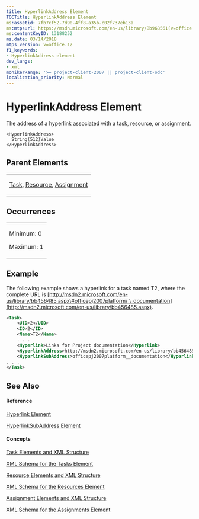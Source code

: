 ```yaml
---
title: HyperlinkAddress Element
TOCTitle: HyperlinkAddress Element
ms:assetid: 7fb7cf52-7d90-4ff8-a35b-c02f737eb13a
ms:mtpsurl: https://msdn.microsoft.com/en-us/library/Bb968561(v=office.12)
ms:contentKeyID: 13188252
ms.date: 03/14/2018
mtps_version: v=office.12
f1_keywords:
- HyperlinkAddress element
dev_langs:
- xml
monikerRange: '>= project-client-2007 || project-client-odc'
localization_priority: Normal
---
```


# HyperlinkAddress Element




The address of a hyperlink associated with a task, resource, or assignment.

    <HyperlinkAddress>
      String(512)Value
    </HyperlinkAddress>

## Parent Elements

<table>
<colgroup>
<col style="width: 100%" />
</colgroup>
<tbody>
<tr class="odd">
<td><p><a href="task-element.md">Task</a>, <a href="resource-element.md">Resource</a>, <a href="assignment-element.md">Assignment</a></p></td>
</tr>
</tbody>
</table>

## Occurrences

<table>
<colgroup>
<col style="width: 100%" />
</colgroup>
<tbody>
<tr class="odd">
<td><p>Minimum: 0</p>
<p>Maximum: 1</p></td>
</tr>
</tbody>
</table>

## Example

The following example shows a hyperlink for a task named T2, where the complete URL is [http://msdn2.microsoft.com/en-us/library/bb456485.aspx\#officepj2007platform\_\_documentation](http://msdn2.microsoft.com/en-us/library/bb456485.aspx).

``` xml
<Task>
    <UID>2</UID>
    <ID>2</ID>
    <Name>T2</Name>
    . . .
    <Hyperlink>Links for Project documentation</Hyperlink>
    <HyperlinkAddress>http://msdn2.microsoft.com/en-us/library/bb456485.aspx</HyperlinkAddress>
    <HyperlinkSubAddress>officepj2007platform__documentation</HyperlinkSubAddress>
. . .
</Task>
```

## See Also

#### Reference

[Hyperlink Element](hyperlink-element.md)

[HyperlinkSubAddress Element](hyperlinksubaddress-element.md)

#### Concepts

[Task Elements and XML Structure](task-elements-and-xml-structure.md)

[XML Schema for the Tasks Element](xml-schema-for-the-tasks-element.md)

[Resource Elements and XML Structure](resource-elements-and-xml-structure.md)

[XML Schema for the Resources Element](xml-schema-for-the-resources-element.md)

[Assignment Elements and XML Structure](assignment-elements-and-xml-structure.md)

[XML Schema for the Assignments Element](xml-schema-for-the-assignments-element.md)


